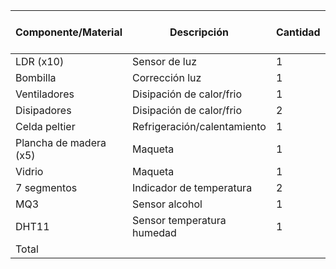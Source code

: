 
| Componente/Material    | Descripción                 | Cantidad | Precio x Unidad | Precio Total |
| ---------------------- | --------------------------- | -------- | --------------- | ------------ |
| LDR (x10)              | Sensor de luz               | 1        | 424,9           | 4.249        |
| Bombilla               | Corrección luz              | 1        | 5000            | 5000         |
| Ventiladores           | Disipación de calor/frio    | 1        | 4500            | 4500         |
| Disipadores            | Disipación de calor/frio    | 2        | 13000           | 26000        |
| Celda peltier          | Refrigeración/calentamiento | 1        | 7.718           | 7.718        |
| Plancha de madera (x5) | Maqueta                     | 1        | 4000            | 20000        |
| Vidrio                 | Maqueta                     | 1        | 4000            | 4000         |
| 7 segmentos            | Indicador de temperatura    | 2        | 2500            | 5000         |
| MQ3                    | Sensor alcohol              | 1        | 4.698           | 4.698        |
| DHT11                  | Sensor temperatura humedad  | 1        | 2.250           | 2.250        |
| Total                  |                             |          |                 | 79.170,25    |
